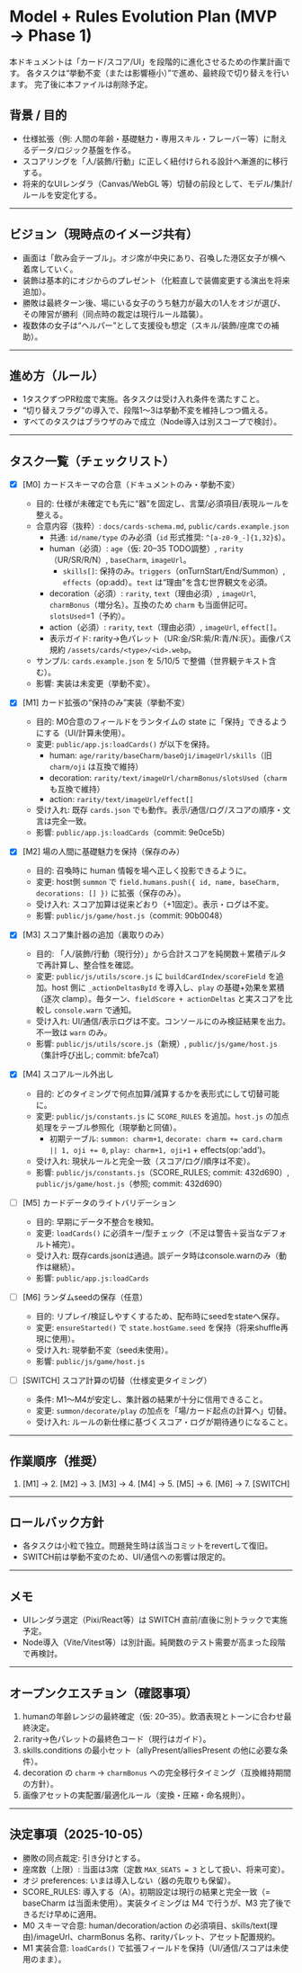 # Model + Rules Evolution Plan (MVP → Phase 1)

本ドキュメントは「カード/スコア/UI」を段階的に進化させるための作業計画です。
各タスクは“挙動不変（または影響極小）”で進め、最終段で切り替えを行います。
完了後に本ファイルは削除予定。

## 背景 / 目的
- 仕様拡張（例: 人間の年齢・基礎魅力・専用スキル・フレーバー等）に耐えるデータ/ロジック基盤を作る。
- スコアリングを「人/装飾/行動」に正しく紐付けられる設計へ漸進的に移行する。
- 将来的なUIレンダラ（Canvas/WebGL 等）切替の前段として、モデル/集計/ルールを安定化する。

---

## ビジョン（現時点のイメージ共有）
- 画面は「飲み会テーブル」。オジ席が中央にあり、召喚した港区女子が横へ着席していく。
- 装飾は基本的にオジからのプレゼント（化粧直しで装備変更する演出を将来追加）。
- 勝敗は最終ターン後、場にいる女子のうち魅力が最大の1人をオジが選び、その陣営が勝利（同点時の裁定は現行ルール踏襲）。
- 複数体の女子は“ヘルパー”として支援役も想定（スキル/装飾/座席での補助）。

---

## 進め方（ルール）
- 1タスクずつPR粒度で実施。各タスクは受け入れ条件を満たすこと。
- “切り替えフラグ”の導入で、段階1〜3は挙動不変を維持しつつ備える。
- すべてのタスクはブラウザのみで成立（Node導入は別スコープで検討）。

---

## タスク一覧（チェックリスト）

- [x] [M0] カードスキーマの合意（ドキュメントのみ・挙動不変）
  - 目的: 仕様が未確定でも先に“器”を固定し、言葉/必須項目/表現ルールを整える。
  - 合意内容（抜粋）: `docs/cards-schema.md`, `public/cards.example.json`
    - 共通: `id/name/type` のみ必須（`id` 形式推奨: `^[a-z0-9_-]{1,32}$`）。
    - human（必須）: `age`（仮: 20–35 TODO調整）, `rarity`（UR/SR/R/N）, `baseCharm`, `imageUrl`。
      - `skills[]`: 保持のみ。`triggers`（onTurnStart/End/Summon）, `effects`（op:add）。`text` は“理由”を含む世界観文を必須。
    - decoration（必須）: `rarity`, `text`（理由必須）, `imageUrl`, `charmBonus`（増分名）。互換のため `charm` も当面併記可。`slotsUsed`=1（予約）。
    - action（必須）: `rarity`, `text`（理由必須）, `imageUrl`, `effect[]`。
    - 表示ガイド: rarity→色パレット（UR:金/SR:紫/R:青/N:灰）。画像パス規約 `/assets/cards/<type>/<id>.webp`。
  - サンプル: `cards.example.json` を 5/10/5 で整備（世界観テキスト含む）。
  - 影響: 実装は未変更（挙動不変）。

- [x] [M1] カード拡張の“保持のみ”実装（挙動不変）
  - 目的: M0合意のフィールドをランタイムの state に「保持」できるようにする（UI/計算未使用）。
  - 変更: `public/app.js:loadCards()` が以下を保持。
    - human: `age/rarity/baseCharm/baseOji/imageUrl/skills`（旧 `charm/oji` は互換で維持）
    - decoration: `rarity/text/imageUrl/charmBonus/slotsUsed`（`charm` も互換で維持）
    - action: `rarity/text/imageUrl/effect[]`
  - 受け入れ: 既存 `cards.json` でも動作。表示/通信/ログ/スコアの順序・文言は完全一致。
  - 影響: `public/app.js:loadCards`（commit: 9e0ce5b）

- [x] [M2] 場の人間に基礎魅力を保持（保存のみ）
  - 目的: 召喚時に human 情報を場へ正しく投影できるように。
  - 変更: host側 `summon` で `field.humans.push({ id, name, baseCharm, decorations: [] })` に拡張（保存のみ）。
  - 受け入れ: スコア加算は従来どおり（+1固定）。表示・ログは不変。
  - 影響: `public/js/game/host.js`（commit: 90b0048）

- [x] [M3] スコア集計器の追加（裏取りのみ）
  - 目的: 「人/装飾/行動（現行分）」から合計スコアを純関数＋累積デルタで再計算し、整合性を確認。
  - 変更: `public/js/utils/score.js` に `buildCardIndex/scoreField` を追加。host 側に `_actionDeltasById` を導入し、`play` の基礎+効果を累積（逐次 clamp）。毎ターン、`fieldScore + actionDeltas` と実スコアを比較し `console.warn` で通知。
  - 受け入れ: UI/通信/表示ログは不変。コンソールにのみ検証結果を出力。不一致は `warn` のみ。
  - 影響: `public/js/utils/score.js`（新規）, `public/js/game/host.js`（集計呼び出し; commit: bfe7ca1）

- [x] [M4] スコアルール外出し
  - 目的: どのタイミングで何点加算/減算するかを表形式にして切替可能に。
  - 変更: `public/js/constants.js` に `SCORE_RULES` を追加。`host.js` の加点処理をテーブル参照化（現挙動と同値）。
    - 初期テーブル: `summon: charm+1`, `decorate: charm += card.charm || 1, oji += 0`, `play: charm+1, oji+1` + effects(op:'add')。
  - 受け入れ: 現状ルールと完全一致（スコア/ログ/順序は不変）。
  - 影響: `public/js/constants.js`（SCORE_RULES; commit: 432d690）, `public/js/game/host.js`（参照; commit: 432d690）

- [ ] [M5] カードデータのライトバリデーション
  - 目的: 早期にデータ不整合を検知。
  - 変更: `loadCards()` に必須キー/型チェック（不足は警告＋妥当なデフォルト補完）。
  - 受け入れ: 既存cards.jsonは通過。誤データ時はconsole.warnのみ（動作は継続）。
  - 影響: `public/app.js:loadCards`

- [ ] [M6] ランダムseedの保存（任意）
  - 目的: リプレイ/検証しやすくするため、配布時にseedをstateへ保存。
  - 変更: `ensureStarted()` で `state.hostGame.seed` を保持（将来shuffle再現に使用）。
  - 受け入れ: 現挙動不変（seed未使用）。
  - 影響: `public/js/game/host.js`

- [ ] [SWITCH] スコア計算の切替（仕様変更タイミング）
  - 条件: M1〜M4が安定し、集計器の結果が十分に信用できること。
  - 変更: `summon/decorate/play` の加点を「場/カード起点の計算へ」切替。
  - 受け入れ: ルールの新仕様に基づくスコア・ログが期待通りになること。

---

## 作業順序（推奨）
1. [M1] → 2. [M2] → 3. [M3] → 4. [M4] → 5. [M5] → 6. [M6] → 7. [SWITCH]

---

## ロールバック方針
- 各タスクは小粒で独立。問題発生時は該当コミットをrevertして復旧。
- SWITCH前は挙動不変のため、UI/通信への影響は限定的。

---

## メモ
- UIレンダラ選定（Pixi/React等）は SWITCH 直前/直後に別トラックで実施予定。
- Node導入（Vite/Vitest等）は別計画。純関数のテスト需要が高まった段階で再検討。

---

## オープンクエスチョン（確認事項）
1. humanの年齢レンジの最終確定（仮: 20–35）。飲酒表現とトーンに合わせ最終決定。
2. rarity→色パレットの最終色コード（現行はガイド）。
3. skills.conditions の最小セット（allyPresent/alliesPresent の他に必要な条件）。
4. decoration の `charm` → `charmBonus` への完全移行タイミング（互換維持期間の方針）。
5. 画像アセットの実配置/最適化ルール（変換・圧縮・命名規則）。

---

## 決定事項（2025-10-05）
- 勝敗の同点裁定: 引き分けとする。
- 座席数（上限）: 当面は3席（定数 `MAX_SEATS = 3` として扱い、将来可変）。
- オジ preferences: いまは導入しない（器の先取りも保留）。
- SCORE_RULES: 導入する（A）。初期設定は現行の結果と完全一致（= baseCharm は当面未使用）。実装タイミングは M4 で行うが、M3 完了後できるだけ早めに適用。
 - M0 スキーマ合意: human/decoration/action の必須項目、skills/text(理由)/imageUrl、charmBonus 名称、rarityパレット、アセット配置規約。
 - M1 実装合意: `loadCards()` で拡張フィールドを保持（UI/通信/スコアは未使用のまま）。
